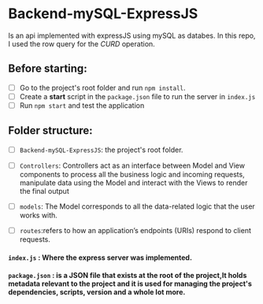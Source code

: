 # Backend-mySQL-ExpressJS

Is an api implemented with expressJS using mySQL as databes.
In this repo, I used the row query for the *CURD* operation.

## Before starting:
-[ ] Go to the project's root folder and run `npm install`.
-[ ] Create a **start** script in the `package.json` file to run the server in `index.js`
-[ ] Run `npm start` and test the application
## Folder structure:

   -[ ] `Backend-mySQL-ExpressJS`: the  project's root folder.

   -[ ] `Controllers`: Controllers act as an interface between Model and View components to process all the business logic and incoming requests, manipulate data using the Model and interact with the Views to render the final output

   -[ ] `models`: The Model  corresponds to all the data-related logic that the user works with.

   -[ ] `routes`:refers to how an application’s endpoints (URIs) respond to client requests.

 #### `index.js` : Where the express server was implemented.
 #### `package.json` : is a JSON file that exists at the root of the project,It holds metadata relevant to the project and it is used for managing the project's dependencies, scripts, version and a whole lot more.
